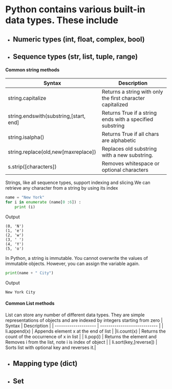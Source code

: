# Python contains various built-in data types. These include 
- ## Numeric types (int, float, complex, bool)
- ## Sequence types (str, list, tuple, range)
#### Common string methods 
| Syntax              | Description                   |
| -------------------- | ----------------------------  |                                    
| string.capitalize | Returns a string with only the first character capitalized |  
| string.endswith(substring,[start, end] |Returns True if a string ends with a specified substring |
| string.isalpha() | Returns True if all chars are alphabetic |
| string.replace(old,new[maxreplace]) | Replaces old substring with a new substring.|
| s.strip([characters])  | Removes whitespace or optional characters |

Strings, like all sequence types, support indexing and slicing.We can retrieve any character from a string by using its index
```python
name = "New York"
for i in enumerate (name[0 :6]) :
    print (i)
```
Output
```shell
(0, 'N')
(1, 'e')
(2, 'w')
(3, ' ')
(4, 'Y')
(5, 'o')
```
In Python, a string is immutable. You cannot overwrite the values of immutable objects. However, you can assign the variable again.
```python
print(name + " City")
```
Output
```shell
New York City
```
#### Common List methods 
List  can store any number of different data types. They are simple representations of objects and are indexed by integers
starting from zero
| Syntax              | Description                   |
| -------------------- | ----------------------------  | 
| li.append(x) | Appends element x at the end of list |
|li.count(x) | Returns the count of the occurrence of x in list |
| li.pop(i) |  Returns the element and Removes i  from the list, note i is index of object |
| li.sort(key,[reverse]) | Sorts list with optional key and reverses it.|
- ## Mapping type (dict)
- ## Set

